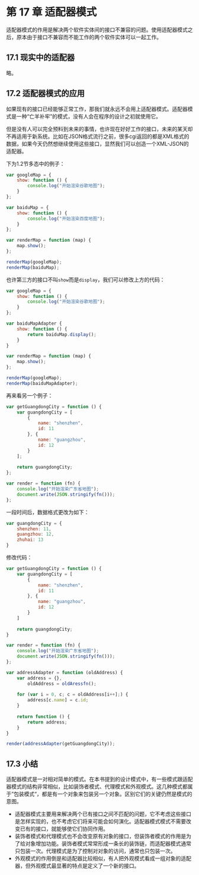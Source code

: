# 第 17 章 适配器模式

适配器模式的作用是解决两个软件实体间的接口不兼容的问题。使用适配器模式之后，原本由于接口不兼容而不能工作的两个软件实体可以一起工作。



## 17.1 现实中的适配器

略。



## 17.2 适配器模式的应用

如果现有的接口已经能够正常工作，那我们就永远不会用上适配器模式。适配器模式是一种“亡羊补牢”的模式，没有人会在程序的设计之初就使用它。

但是没有人可以完全预料到未来的事情，也许现在好好工作的接口，未来的某天却不再适用于新系统。比如在JSON格式流行之前，很多cgi返回的都是XML格式的数据，如果今天仍然想继续使用这些接口，显然我们可以创造一个XML-JSON的适配器。

下为1.2节多态中的例子：

```js
var googleMap = {
    show: function () {
        console.log("开始渲染谷歌地图");
    }
};

var baiduMap = {
    show: function () {
        console.log("开始渲染百度地图");
    }
};

var renderMap = function (map) {
    map.show();
};

renderMap(googleMap);
renderMap(baiduMap);
```

也许第三方的接口不叫`show`而是`display`，我们可以修改上方的代码：

```js
var googleMap = {
    show: function () {
        console.log("开始渲染谷歌地图");
    }
};

var baiduMapAdapter {
    show: function () {
        return baiduMap.display();
    }
}

var renderMap = function (map) {
    map.show();
};

renderMap(googleMap);
renderMap(baiduMapAdapter);
```

再来看另一个例子：

```js
var getGuangdongCity = function () {
    var guangdongCity = [
        {
            name: "shenzhen",
            id: 11
        }, {
            name: "guangzhou",
            id: 12
        }
    ];
    
    return guangdongCity;
};

var render = function (fn) {
    console.log("开始渲染广东省地图");
    document.write(JSON.stringify(fn()));
};
```

一段时间后，数据格式更改为如下：

```js
var guangdongCity = {
    shenzhen: 11,
    guangzhou: 12,
    zhuhai: 13
}
```

修改代码：

```js
var getGuangdongCity = function () {
    var guangdongCity = [
        {
            name: "shenzhen",
            id: 11
        }, {
            name: "guangzhou",
            id: 12
        }
    ]
    
	return guangdongCity;
}

var render = function (fn) {
    console.log("开始渲染广东省地图");
    document.write(JSON.stringify(fn()));
};

var addressAdapter = function (oldAddress) {
    var address = {},
        oldAddress = oldAressfn();
    
    for (var i = 0, c; c = oldAddress[i++];) {
        address[c.name] = c.id;
    }
    
    return function () {
        return address;
    }
}

render(addressAdapter(getGuangdongCity));
```



## 17.3 小结

适配器模式是一对相对简单的模式。在本书提到的设计模式中，有一些模式跟适配器模式的结构非常相似，比如装饰者模式、代理模式和外观模式。这几种模式都属于”包装模式“，都是有一个对象来包装另一个对象。区别它们的关键仍然是模式的意图。

* 适配器模式主要用来解决两个已有接口之间不匹配的问题，它不考虑这些接口是怎样实现的，也不考虑它们将来可能会如何演化。适配器模式模式不需要改变已有的接口，就能够使它们协同作用。
* 装饰者模式和代理模式也不会改变原有对象的接口，但装饰者模式的作用是为了给对象增加功能。装饰者模式常常形成一条长的装饰链，而适配器模式通常只包装一次。代理模式是为了控制对对象的访问，通常也只包装一次。
* 外观模式的作用倒是和适配器比较相似，有人把外观模式看成一组对象的适配器，但外观模式最显著的特点是定义了一个新的接口。
